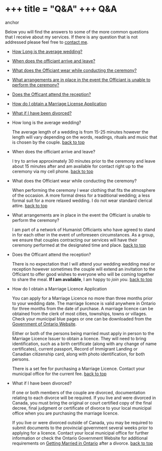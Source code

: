 +++
title = "Q&A"
+++
Q&A
===

<a name="qa">anchor</a>

Below you will find the answers to some of the more common questions that I receive about my services. If there is any question that is not addressed please feel free to [contact me](http://shawnsworld.ca/cms/ldc/contact-me/).

*   [How Long is the average wedding?](#qa)
*   [When does the officiant arrive and leave?](#qa)
*   [What does the Officiant wear while conducting the ceremony?](#qa)
*   [What arrangements are in place in the event the Officiant is unable to perform the ceremony?](#qa)
*   [Does the Officant attend the reception?](#qa)
*   [How do I obtain a Marriage License Application](#qa)
*   [What if I have been divorced?](#qa)

*   How long is the average wedding?
    
    The average length of a wedding is from 15-25 minutes however the length will vary depending on the words, readings, rituals and music that is chosen by the couple. [back to top](#qa)
    
*   When does the officiant arrive and leave?
    
    I try to arrive approximately 30 minutes prior to the ceremony and leave about 15 minutes after and am available for contact right up to the ceremony via my cell phone. [back to top](#qa)
    
*   What does the Officiant wear while conducting the ceremony?
    
    When performing the ceremony I wear clothing that fits the atmosphere of the occasion. A more formal dress for a traditional wedding; a less formal suit for a more relaxed wedding. I do not wear standard clerical attire. [back to top](#qa)
    
*   What arrangements are in place in the event the Officiant is unable to perform the ceremony?
    
    I am part of a network of Humanist Officiants who have agreed to stand in for each other in the event of unforeseen circumstances. As a group, we ensure that couples contracting our services will have their ceremony performed at the designated time and place. [back to top](#qa)
    
*   Does the Officant attend the reception?
    
    There is no expectation that I will attend your wedding wedding meal or reception however sometimes the couple will extend an invitation to the Officiant to offer good wishes to everyone who will be coming together to share the meal. **If I am available**, I am happy to _join you_. [back to top](#qa)
    
*   How do I obtain a Marriage Licence Application
    
    You can apply for a Marriage Licence no more than three months prior to your wedding date. The marriage licence is valid anywhere in Ontario for three months from the date of purchase. A marriage licence can be obtained from the clerk of most cities, townships, towns or villages. Check your municipal blue pages or one can be downloaded from the [Government of Ontario Website](https://www.orgforms.gov.on.ca/eForms/start.do?lang=en).  
      
    Either or both of the persons being married must apply in person to the Marriage Licence Issuer to obtain a licence. They will need to bring identification, such as a birth certificate (along with any change of name certificates), current passport, Record of Immigrant Landing or Canadian citizenship card, along with photo identification, for both persons.  
      
    There is a set fee for purchasing a Marriage Licence. Contact your municipal office for the current fee. [back to top](#qa)
    
*   What if I have been divorced?
    
    If one or both members of the couple are divorced, documentation relating to each divorce will be required. If you live and were divorced in Canada, you must bring the original or court certified copy of the final decree, final judgment or certificate of divorce to your local municipal office when you are purchasing the marriage licence.  
      
    If you live or were divorced outside of Canada, you may be required to submit documents to the provincial government several weeks prior to applying for a licence. Contact your local municipal office for further information or check the Ontario Government Website for additional requirements on [Getting Married in Ontario](http://www.ontario.ca/en/life_events/married/012202) after a divorce. [back to top](#qa)